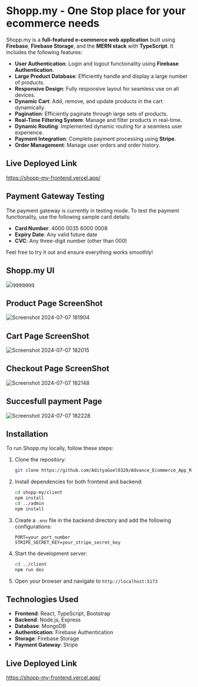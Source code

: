 # Shopp.my - One Stop place for your ecommerce needs

Shopp.my is a **full-featured e-commerce web application** built using **Firebase**, **Firebase Storage**, and the **MERN stack** with **TypeScript**. It includes the following features:

- **User Authentication**: Login and logout functionality using **Firebase Authentication**.
- **Large Product Database**: Efficiently handle and display a large number of products.
- **Responsive Design**: Fully responsive layout for seamless use on all devices.
- **Dynamic Cart**: Add, remove, and update products in the cart dynamically.
- **Pagination**: Efficiently paginate through large sets of products.
- **Real-Time Filtering System**: Manage and filter products in real-time.
- **Dynamic Routing**: Implemented dynamic routing for a seamless user experience.
- **Payment Integration**: Complete payment processing using **Stripe**.
- **Order Management**: Manage user orders and order history.

## Live Deployed Link
https://shopp-my-frontend.vercel.app/

## Payment Gateway Testing

The payment gateway is currently in testing mode. To test the payment functionality, use the following sample card details:

- **Card Number**: 4000 0035 6000 0008
- **Expiry Date**: Any valid future date
- **CVC**: Any three-digit number (other than 000)

Feel free to try it out and ensure everything works smoothly!

## Shopp.my UI
![qqqqqqq](https://github.com/AdityaGoel0320/Advance_Ecommerce_App_Reactjs/assets/112582770/ab97bab1-d0d0-4adc-9290-761ada17d146)


## Product Page ScreenShot
![Screenshot 2024-07-07 181904](https://github.com/AdityaGoel0320/Advance_Ecommerce_App_Reactjs/assets/112582770/680d7759-6dd9-4153-8a75-6ad9b000a2d9)


## Cart Page ScreenShot
![Screenshot 2024-07-07 182015](https://github.com/AdityaGoel0320/Advance_Ecommerce_App_Reactjs/assets/112582770/a5a52a42-bf3d-482c-966f-99594fcf7933)


## Checkout Page ScreenShot
![Screenshot 2024-07-07 182148](https://github.com/AdityaGoel0320/Advance_Ecommerce_App_Reactjs/assets/112582770/366c7c5c-7964-45f0-bb86-041648583492)


## Succesfull payment Page
![Screenshot 2024-07-07 182228](https://github.com/AdityaGoel0320/Advance_Ecommerce_App_Reactjs/assets/112582770/61b6d4f8-56ba-4f56-8f39-f33609a1cec5)


## **Installation**

To run Shopp.my locally, follow these steps:

1. Clone the repository:

   ```bash
   git clone https://github.com/AdityaGoel0320/Advance_Ecommerce_App_Reactjs.git
   ```

2. Install dependencies for both frontend and backend:

   ```bash
   cd shopp-my/client
   npm install
   cd ../admin
   npm install
   ```

3. Create a `.env` file in the backend directory and add the following configurations:

   ```plaintext
   PORT=your_port_number
   STRIPE_SECRET_KEY=your_stripe_secret_key
   ```

4. Start the development server:

   ```bash
   cd ../client
   npm run dev
   ```

5. Open your browser and navigate to `http://localhost:5173`

## **Technologies Used**

- **Frontend**: React, TypeScript, Bootstrap
- **Backend**: Node.js, Express
- **Database**: MongoDB
- **Authentication**: Firebase Authentication
- **Storage**: Firebase Storage
- **Payment Gateway**: Stripe


## Live Deployed Link
https://shopp-my-frontend.vercel.app/
